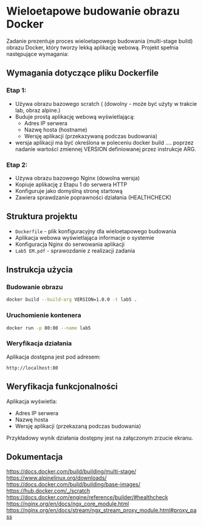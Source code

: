 # Wieloetapowe budowanie obrazu Docker

Zadanie prezentuje proces wieloetapowego budowania (multi-stage build) obrazu Docker, który tworzy lekką aplikację webową. Projekt spełnia następujące wymagania:

## Wymagania dotyczące pliku Dockerfile

### Etap 1:
- Używa obrazu bazowego scratch ( (dowolny - może być użyty w trakcie lab, obraz 
alpine.)
- Buduje prostą aplikację webową wyświetlającą:
  - Adres IP serwera
  - Nazwę hosta (hostname)
  - Wersję aplikacji (przekazywaną podczas budowania)
- wersja aplikacji ma być określona w poleceniu docker build …. poprzez nadanie 
wartości zmiennej VERSION definiowanej przez instrukcje ARG. 


### Etap 2:
- Używa obrazu bazowego Nginx (dowolna wersja)
- Kopiuje aplikację z Etapu 1 do serwera HTTP
- Konfiguruje jako domyślną stronę startową
- Zawiera sprawdzanie poprawności działania (HEALTHCHECK)

## Struktura projektu
- `Dockerfile` - plik konfiguracyjny dla wieloetapowego budowania
- Aplikacja webowa wyświetlająca informacje o systemie
- Konfiguracja Nginx do serwowania aplikacji
- `Lab5 EM.pdf` - sprawozdanie z realizacji zadania

## Instrukcja użycia

### Budowanie obrazu
```bash
docker build --build-arg VERSION=1.0.0 -t lab5 .
```

### Uruchomienie kontenera
```bash
docker run -p 80:80 --name lab5
```

### Weryfikacja działania

Aplikacja dostępna jest pod adresem:
```
http://localhost:80
```

## Weryfikacja funkcjonalności

Aplikacja wyświetla:
- Adres IP serwera
- Nazwę hosta
- Wersję aplikacji (przekazaną podczas budowania)

Przykładowy wynik działania dostępny jest na załączonym zrzucie ekranu.

## Dokumentacja

https://docs.docker.com/build/building/multi-stage/
https://www.alpinelinux.org/downloads/
https://docs.docker.com/build/building/base-images/
https://hub.docker.com/_/scratch
https://docs.docker.com/engine/reference/builder/#healthcheck 
https://nginx.org/en/docs/ngx_core_module.html
https://nginx.org/en/docs/stream/ngx_stream_proxy_module.html#proxy_pass


